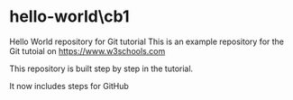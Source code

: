 # hello-world\cb1
Hello World repository for Git tutorial
This is an example repository for the Git tutoial on https://www.w3schools.com

This repository is built step by step in the tutorial.

It now includes steps for GitHub
